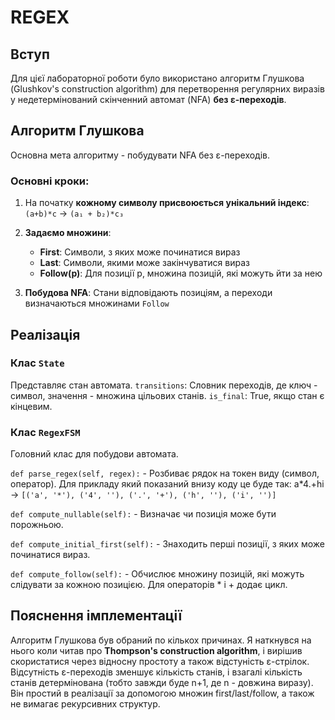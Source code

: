 # REGEX

## Вступ

Для цієї лабораторної роботи було використано алгоритм Глушкова (Glushkov's construction algorithm) для перетворення регулярних виразів у недетермінований скінченний автомат (NFA) **без ε-переходів**.

## Алгоритм Глушкова

Основна мета алгоритму - побудувати NFA без ε-переходів.

### Основні кроки:

1. На початку **кожному символу присвоюється унікальний індекс**: `(a+b)*c` → `(a₁ + b₂)*c₃`

2. **Задаємо множини**:
   - **First**: Символи, з яких може починатися вираз
   - **Last**: Символи, якими може закінчуватися вираз
   - **Follow(p)**: Для позиції p, множина позицій, які можуть йти за нею

3. **Побудова NFA**: Стани відповідають позиціям, а переходи визначаються множинами `Follow`

## Реалізація

###  Клас `State` 
Представляє стан автомата.
`transitions`: Словник переходів, де ключ - символ, значення - множина цільових станів.
`is_final`: True, якщо стан є кінцевим.

### Клас `RegexFSM`
Головний клас для побудови автомата.

`def parse_regex(self, regex):` - Розбиває рядок на токен виду (символ, оператор). 
Для прикладу який показаний внизу коду це буде так:
a*4.+hi → `[('a', '*'), ('4', ''), ('.', '+'), ('h', ''), ('i', '')]`

`def compute_nullable(self):` - Визначає чи позиція може бути порожньою.

`def compute_initial_first(self):` - Знаходить перші позиції, з яких може починатися вираз.

`def compute_follow(self):` - Обчислює множину позицій, які можуть слідувати за кожною позицією. Для операторів * і + додає цикл.

## Пояснення імплементації

Алгоритм Глушкова був обраний по кількох причинах. 
Я наткнувся на нього коли читав про **Thompson's construction algorithm**, і вирішив скористатися через відносну простоту а також відстуність ε-стрілок.
Відсутність ε-переходів зменшує кількість станів, і взагалі кількість станів детермінована (тобто завжди буде n+1, де n - довжина виразу).
Він простий в реалізації за допомогою множин first/last/follow, а також не вимагає рекурсивних структур.

